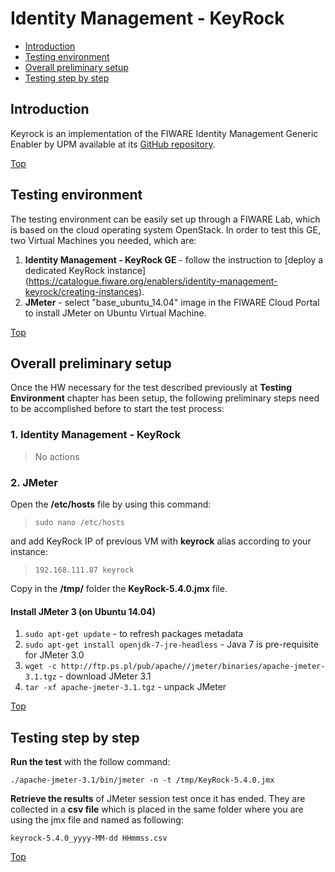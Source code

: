 # Identity Management - KeyRock #

* [Introduction](#introduction)
* [Testing environment](#testing-environment)
* [Overall preliminary setup](#overall-preliminary-setup)
* [Testing step by step](#testing-step-by-step)


## Introduction ##

Keyrock is an implementation of the FIWARE Identity Management Generic Enabler by UPM available at its [GitHub repository](https://github.com/ging/fiware-idm). 

[Top](#identity-management---keyrock)

## Testing environment ##

The testing environment can be easily set up through a FIWARE Lab, which is based on the cloud operating system OpenStack. 
In order to test this GE, two Virtual Machines you needed, which are: 

1. **Identity Management - KeyRock GE** - follow the instruction to [deploy a dedicated KeyRock instance] (https://catalogue.fiware.org/enablers/identity-management-keyrock/creating-instances). 
2. **JMeter** - select "base_ubuntu_14.04" image in the FIWARE Cloud Portal to install JMeter on Ubuntu Virtual Machine.

[Top](#identity-management---keyrock)

## Overall preliminary setup ##

Once the HW necessary for the test described previously at **Testing Environment** chapter has been setup, the following preliminary steps need to be accomplished before to start the test process:

### 1. Identity Management - KeyRock ###

> No actions


### 2. JMeter ###

Open the **/etc/hosts** file by using this command:

> `sudo nano /etc/hosts` 

and add KeyRock IP of previous VM with **keyrock** alias according to your instance: 

> `192.168.111.87 keyrock`


Copy in the **/tmp/** folder the **KeyRock-5.4.0.jmx** file.


#### Install JMeter 3 (on Ubuntu 14.04) ####

1. `sudo apt-get update` - to refresh packages metadata
2. `sudo apt-get install openjdk-7-jre-headless` - Java 7 is pre-requisite for JMeter 3.0
3. `wget -c http://ftp.ps.pl/pub/apache//jmeter/binaries/apache-jmeter-3.1.tgz` - download JMeter 3.1
4. `tar -xf apache-jmeter-3.1.tgz` - unpack JMeter

[Top](#identity-management---keyrock)

## Testing step by step ##

**Run the test** with the follow command: 

`./apache-jmeter-3.1/bin/jmeter -n -t /tmp/KeyRock-5.4.0.jmx`

**Retrieve the results** of JMeter session test once it has ended. They are collected in a **csv file** which is placed in the same folder where you are using the jmx file and named as following: 

`keyrock-5.4.0_yyyy-MM-dd HHmmss.csv`

[Top](#identity-management---keyrock)